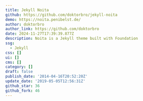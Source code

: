 ```yaml
---
title: Jekyll Noita
github: https://github.com/doktorbro/jekyll-noita
demo: https://noita.penibelst.de/
author: doktorbro
author_link: https://github.com/doktorbro
date: 2024-11-27T17:39:39.877Z
description: Noita is a Jekyll theme built with Foundation
ssg:
  - Jekyll
css: []
ui: []
cms: []
category: []
draft: false
publish_date: '2014-04-16T20:52:20Z'
update_date: '2019-05-05T12:56:31Z'
github_star: 36
github_fork: 46
---
```

